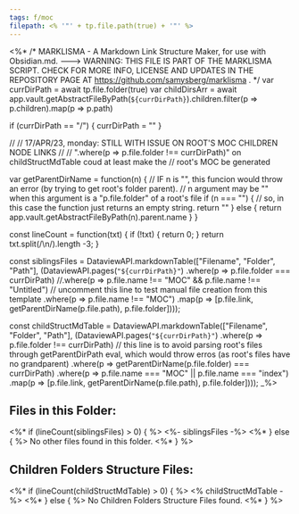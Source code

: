 ```yaml
---
tags: f/moc
filepath: <% '"' + tp.file.path(true) + '"' %>
---
```

<%*
/*
MARKLISMA - A Markdown Link Structure Maker, for use with Obsidian.md.
---> WARNING: THIS FILE IS PART OF THE MARKLISMA SCRIPT. CHECK FOR MORE INFO, LICENSE AND UPDATES IN THE REPOSITORY PAGE AT https://github.com/samysberg/marklisma .
*/
var currDirPath = await tp.file.folder(true)
var childDirsArr = await app.vault.getAbstractFileByPath(`${currDirPath}`).children.filter(p => p.children).map(p => p.path)

if (currDirPath == "/") {
  currDirPath = ""
}

//
//  17/APR/23, monday: STILL WITH ISSUE ON ROOT'S MOC CHILDREN NODE LINKS
// 
// ".where(p => p.file.folder !== currDirPath)" on childStructMdTable coud at least make the
//  root's MOC be generated

var getParentDirName = function(n) {
// IF n is "", this funcion would throw an error (by trying to get root's folder parent).
// n argument may be "" when this argument is a "p.file.folder" of a root's file
  if (n === "") {
// so, in this case the function just returns an empty string.
  return ""
  } else {
  return app.vault.getAbstractFileByPath(n).parent.name
  }
}

const lineCount = function(txt) {
    if (!txt) {
        return 0;
    }
    return txt.split(/\n/).length -3;
}

const siblingsFiles = DataviewAPI.markdownTable(["Filename", "Folder", "Path"], (DataviewAPI.pages(`"${currDirPath}"`)
  .where(p => p.file.folder === currDirPath)
  //.where(p => p.file.name !== "MOC" && p.file.name !== "Untitled") // uncomment this line to test manual file creation from this template
  .where(p => p.file.name !== "MOC")
  .map(p => [p.file.link, getParentDirName(p.file.path), p.file.folder])));

const childStructMdTable = DataviewAPI.markdownTable(["Filename", "Folder", "Path"], (DataviewAPI.pages(`"${currDirPath}"`)
  .where(p => p.file.folder !== currDirPath) // this line is to avoid parsing root's files through getParentDirPath eval, which would throw erros (as root's files have no grandparent)
  .where(p => getParentDirName(p.file.folder) === currDirPath)
  .where(p => p.file.name === "MOC" || p.file.name === "index")
  .map(p => [p.file.link, getParentDirName(p.file.path), p.file.folder])));
_%>

## Files in this Folder:

<%* if (lineCount(siblingsFiles) > 0) { %>
<%- siblingsFiles -%>
<%* } else { %>
No other files found in this folder.
<%* } %>

## Children Folders Structure Files:

<%* if (lineCount(childStructMdTable) > 0) { %>
<% childStructMdTable -%>
<%* } else { %>
No Children Folders Structure Files found.
<%* } %>